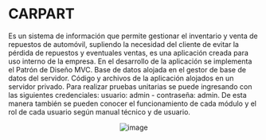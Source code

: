 
# CARPART

Es un sistema de información que permite gestionar el inventario y venta de repuestos de automóvil, supliendo la necesidad del cliente de evitar la pérdida de repuestos y eventuales ventas, es una aplicación creada para uso interno de la empresa. En el desarrollo de la aplicación se implementa el Patrón de Diseño MVC. Base de datos alojada en el gestor de base de datos del servidor. Código y archivos de la aplicación alojados en un servidor privado. Para realizar pruebas unitarias se puede ingresando con las siguientes credenciales: usuario: admin - contraseña: admin. De esta manera también se pueden conocer el funcionamiento de cada módulo y el rol de cada usuario según manual técnico y de usuario.

<div align="center">

![image](https://i.ibb.co/2csSvrZ/part-black-1920.jpg)

</div>

<!--+ [Plan Maestro de Pruebas de Software](plan_maestro_de_pruebas.pdf)

<div align="center">

![image](https://user-images.githubusercontent.com/53632260/211885148-29b61597-b9b7-49da-ba0a-b5b60cda8240.png)

</div>-->

